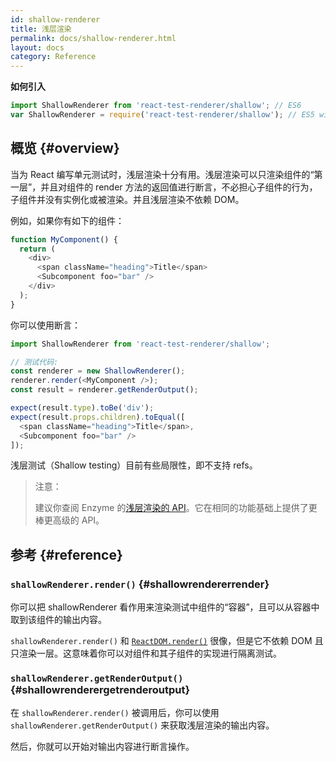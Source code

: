 ```yaml
---
id: shallow-renderer
title: 浅层渲染
permalink: docs/shallow-renderer.html
layout: docs
category: Reference
---
```


**如何引入**

```javascript
import ShallowRenderer from 'react-test-renderer/shallow'; // ES6
var ShallowRenderer = require('react-test-renderer/shallow'); // ES5 with npm
```

## 概览 {#overview}

当为 React 编写单元测试时，浅层渲染十分有用。浅层渲染可以只渲染组件的“第一层”，并且对组件的 render 方法的返回值进行断言，不必担心子组件的行为，子组件并没有实例化或被渲染。并且浅层渲染不依赖 DOM。

例如，如果你有如下的组件：

```javascript
function MyComponent() {
  return (
    <div>
      <span className="heading">Title</span>
      <Subcomponent foo="bar" />
    </div>
  );
}
```

你可以使用断言：

```javascript
import ShallowRenderer from 'react-test-renderer/shallow';

// 测试代码:
const renderer = new ShallowRenderer();
renderer.render(<MyComponent />);
const result = renderer.getRenderOutput();

expect(result.type).toBe('div');
expect(result.props.children).toEqual([
  <span className="heading">Title</span>,
  <Subcomponent foo="bar" />
]);
```

浅层测试（Shallow testing）目前有些局限性，即不支持 refs。

> 注意：
>
> 建议你查阅 Enzyme 的[浅层渲染的 API](https://airbnb.io/enzyme/docs/api/shallow.html)。它在相同的功能基础上提供了更棒更高级的 API。

## 参考 {#reference}

### `shallowRenderer.render()` {#shallowrendererrender}

你可以把 shallowRenderer 看作用来渲染测试中组件的“容器”，且可以从容器中取到该组件的输出内容。

`shallowRenderer.render()` 和 [`ReactDOM.render()`](/docs/react-dom-client.html#createroot) 很像，但是它不依赖 DOM 且只渲染一层。这意味着你可以对组件和其子组件的实现进行隔离测试。

### `shallowRenderer.getRenderOutput()` {#shallowrenderergetrenderoutput}

在 `shallowRenderer.render()` 被调用后，你可以使用 `shallowRenderer.getRenderOutput()` 来获取浅层渲染的输出内容。

然后，你就可以开始对输出内容进行断言操作。
